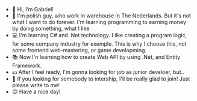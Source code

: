- 👋 Hi, I’m Gabriel!
- 👨 I'm polish guy, who work in warehouse in The Nederlands. But it's not what I want to do forever. I'm learning programming to earning money by doing something, what I like 
- 💻 I'm learning C# and .Net technology. I like creating a program logic, for some company industry for exemple. This is why I choose this, not some frontend web-mastering, or game developming. 
- 📚 Now I'n learning how to create Web API by using .Net, and Entity Framework. 
- 💵 After I feel ready, I'm gonna looking for job as junior develoer, but..
- 📧 If you looking for somebody to intership, I'll be really glad to join! Just please write to me! 
-  :blush: Have a nice day!

<!---
GabrielSzalajko/GabrielSzalajko is a ✨ special ✨ repository because its `README.md` (this file) appears on your GitHub profile.
You can click the Preview link to take a look at your changes.
--->
